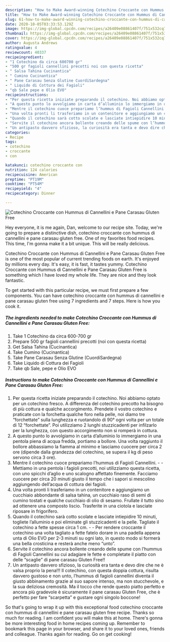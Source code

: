 ```yaml
---
description: "How to Make Award-winning Cotechino Croccante con Hummus di Cannellini e Pane Carasau Gluten Free"
title: "How to Make Award-winning Cotechino Croccante con Hummus di Cannellini e Pane Carasau Gluten Free"
slug: 61-how-to-make-award-winning-cotechino-croccante-con-hummus-di-cannellini-e-pane-carasau-gluten-free
date: 2020-10-05T03:33:53.129Z
image: https://img-global.cpcdn.com/recipes/a26409e08861407f/751x532cq70/cotechino-croccante-con-hummus-di-cannellini-e-pane-carasau-gluten-free-recipe-main-photo.jpg
thumbnail: https://img-global.cpcdn.com/recipes/a26409e08861407f/751x532cq70/cotechino-croccante-con-hummus-di-cannellini-e-pane-carasau-gluten-free-recipe-main-photo.jpg
cover: https://img-global.cpcdn.com/recipes/a26409e08861407f/751x532cq70/cotechino-croccante-con-hummus-di-cannellini-e-pane-carasau-gluten-free-recipe-main-photo.jpg
author: Augusta Andrews
ratingvalue: 4
reviewcount: 40337
recipeingredient:
- "1 Cotechino da circa 600700 gr"
- "500 gr fagioli cannellini precotti noi con questa ricetta"
- " Salsa Tahina Cucinantica"
- " Cumino Cucinantica"
- " Pane Carasau Senza Glutine CuordiSardegna"
- " Liquido di Cottura dei Fagioli"
- "qb Sale pepe e Olio EVO"
recipeinstructions:
- "Per questa ricetta iniziate preparando il cotechino. Noi abbiamo optato per un cotechino fresco. A differenza del cotechino precotto ha bisogno di più cottura e qualche accorgimento. Prendete il vostro cotechino e praticate con la forchetta qualche foro nella pelle, noi diamo tre “forchettate” sulla lunghezza e ruotandolo di 90° ogni volta per un totale di 12 “forchettate”. Poi utilizziamo 2 lunghi stuzzicadenti per infilzarlo per la lunghezza, con questo accorgimento non si romperà in cottura."
- "A questo punto lo avvolgiamo in carta d’alluminio lo immergiamo in una pentola piena di acqua fredda, portiamo a bollore. Una volta raggiunto il bollore abbassiamo la fiamma al minimo e lasciamo cuocere per circa 2 ore (dipende dalla grandezza del cotechino, se supera il kg di peso servono circa 3 ore)."
- "Mentre il cotechino cuoce prepariamo l’hummus di Fagioli Cannellini.  Mettiamo in una pentola i fagioli precotti, noi utilizziamo questa ricetta, con uno spicchi d’aglio e uno scalogno affettato finemente. Facciamo cuocere per circa 20 minuti giusto il tempo che i sapori si mescolino aggiungendo dell’acqua di cottura dei fagioli."
- "Una volta pronti li trasferiamo in un contenitore e aggiungiamo un cucchiaio abbondante di salsa tahina, un cucchiaio raso di semi di cumino tostati e qualche cucchiaio di olio di sesamo. Frullate il tutto sino ad ottenere una composto liscio. Trasferite in una ciotola e lasciate riposare in frigorifero."
- "Quando il cotechino sarà cotto scolate e lasciate intiepidire 10 minuti, togliete l’alluminio e poi eliminate gli stuzzicadenti e la pelle. Tagliate il cotechino a fette spesse circa 1 cm.  Per rendere croccante il cotechino una volta tagliato a fette fatelo dorare in una padella appena unta di Olio EVO per 2-3 minuti su ogni lato, in questo modo si formerà una bella crosticina e resterà anche meno “unto”."
- "Servite il cotechino ancora bollente creando delle spume con l’hummus di Fagioli Cannellini su cui adagiare le fette e completate il piatto con delle “scaglie” di pane carasau Gluten Free!!"
- "Un antipasto davvero sfizioso, la curiosità era tanta e devo dire che ne è valsa proprio la pena!!! Il cotechino, con questa doppia cottura, risulta davvero gustoso e non unto, l’hummus di fagioli cannellini diventa il giusto abbinamento grazie al suo sapore intenso, ma non stucchevole, e la sua deliziosa cremosità. Ma il tocco che rende questo piatto perfetto e ancora più gradevole è sicuramente il pane carasau Gluten Free, che è perfetto per fare “scarpetta” e gustare ogni singolo boccone!"
categories:
- Recipe
tags:
- cotechino
- croccante
- con

katakunci: cotechino croccante con 
nutrition: 124 calories
recipecuisine: American
preptime: "PT19M"
cooktime: "PT54M"
recipeyield: "4"
recipecategory: Dinner

---
```



![Cotechino Croccante con Hummus di Cannellini e Pane Carasau Gluten Free](https://img-global.cpcdn.com/recipes/a26409e08861407f/751x532cq70/cotechino-croccante-con-hummus-di-cannellini-e-pane-carasau-gluten-free-recipe-main-photo.jpg)

Hey everyone, it is me again, Dan, welcome to our recipe site. Today, we're going to prepare a distinctive dish, cotechino croccante con hummus di cannellini e pane carasau gluten free. One of my favorites food recipes. This time, I'm gonna make it a bit unique. This will be really delicious.



Cotechino Croccante con Hummus di Cannellini e Pane Carasau Gluten Free is one of the most popular of current trending foods on earth. It's enjoyed by millions every day. It's easy, it is fast, it tastes yummy. Cotechino Croccante con Hummus di Cannellini e Pane Carasau Gluten Free is something which I have loved my whole life. They are nice and they look fantastic.


To get started with this particular recipe, we must first prepare a few components. You can have cotechino croccante con hummus di cannellini e pane carasau gluten free using 7 ingredients and 7 steps. Here is how you cook it.

<!--inarticleads1-->

##### The ingredients needed to make Cotechino Croccante con Hummus di Cannellini e Pane Carasau Gluten Free:

1. Take 1 Cotechino da circa 600-700 gr
1. Prepare 500 gr fagioli cannellini precotti (noi con questa ricetta)
1. Get  Salsa Tahina (Cucinantica)
1. Take  Cumino (Cucinantica)
1. Take  Pane Carasau Senza Glutine (CuordiSardegna)
1. Take  Liquido di Cottura dei Fagioli
1. Take qb Sale, pepe e Olio EVO




<!--inarticleads2-->

##### Instructions to make Cotechino Croccante con Hummus di Cannellini e Pane Carasau Gluten Free:

1. Per questa ricetta iniziate preparando il cotechino. Noi abbiamo optato per un cotechino fresco. A differenza del cotechino precotto ha bisogno di più cottura e qualche accorgimento. Prendete il vostro cotechino e praticate con la forchetta qualche foro nella pelle, noi diamo tre “forchettate” sulla lunghezza e ruotandolo di 90° ogni volta per un totale di 12 “forchettate”. Poi utilizziamo 2 lunghi stuzzicadenti per infilzarlo per la lunghezza, con questo accorgimento non si romperà in cottura.
1. A questo punto lo avvolgiamo in carta d’alluminio lo immergiamo in una pentola piena di acqua fredda, portiamo a bollore. Una volta raggiunto il bollore abbassiamo la fiamma al minimo e lasciamo cuocere per circa 2 ore (dipende dalla grandezza del cotechino, se supera il kg di peso servono circa 3 ore).
1. Mentre il cotechino cuoce prepariamo l’hummus di Fagioli Cannellini. -  - Mettiamo in una pentola i fagioli precotti, noi utilizziamo questa ricetta, con uno spicchi d’aglio e uno scalogno affettato finemente. Facciamo cuocere per circa 20 minuti giusto il tempo che i sapori si mescolino aggiungendo dell’acqua di cottura dei fagioli.
1. Una volta pronti li trasferiamo in un contenitore e aggiungiamo un cucchiaio abbondante di salsa tahina, un cucchiaio raso di semi di cumino tostati e qualche cucchiaio di olio di sesamo. Frullate il tutto sino ad ottenere una composto liscio. Trasferite in una ciotola e lasciate riposare in frigorifero.
1. Quando il cotechino sarà cotto scolate e lasciate intiepidire 10 minuti, togliete l’alluminio e poi eliminate gli stuzzicadenti e la pelle. Tagliate il cotechino a fette spesse circa 1 cm. -  - Per rendere croccante il cotechino una volta tagliato a fette fatelo dorare in una padella appena unta di Olio EVO per 2-3 minuti su ogni lato, in questo modo si formerà una bella crosticina e resterà anche meno “unto”.
1. Servite il cotechino ancora bollente creando delle spume con l’hummus di Fagioli Cannellini su cui adagiare le fette e completate il piatto con delle “scaglie” di pane carasau Gluten Free!!
1. Un antipasto davvero sfizioso, la curiosità era tanta e devo dire che ne è valsa proprio la pena!!! Il cotechino, con questa doppia cottura, risulta davvero gustoso e non unto, l’hummus di fagioli cannellini diventa il giusto abbinamento grazie al suo sapore intenso, ma non stucchevole, e la sua deliziosa cremosità. Ma il tocco che rende questo piatto perfetto e ancora più gradevole è sicuramente il pane carasau Gluten Free, che è perfetto per fare “scarpetta” e gustare ogni singolo boccone!




So that's going to wrap it up with this exceptional food cotechino croccante con hummus di cannellini e pane carasau gluten free recipe. Thanks so much for reading. I am confident you will make this at home. There's gonna be more interesting food in home recipes coming up. Remember to bookmark this page in your browser, and share it to your loved ones, friends and colleague. Thanks again for reading. Go on get cooking!
